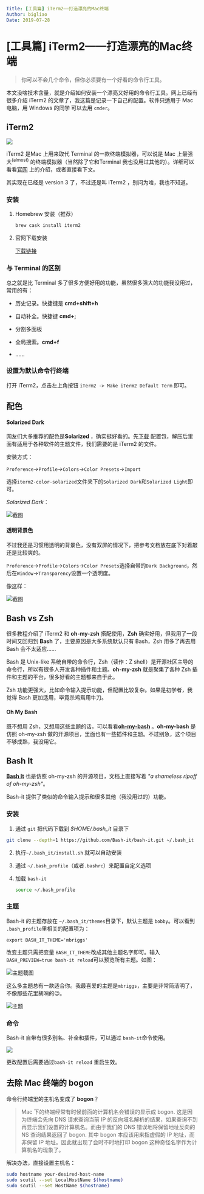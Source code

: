 ```yaml
Title: [工具篇] iTerm2——打造漂亮的Mac终端
Author: bigliao
Date: 2019-07-28
```
# [工具篇] iTerm2——打造漂亮的Mac终端

> 你可以不会几个命令，但你必须要有一个好看的命令行工具。

本文没啥技术含量，就是介绍如何安装一个漂亮又好用的命令行工具。网上已经有很多介绍 iTerm2 的文章了，我这篇是记录一下自己的配置。软件只适用于 Mac 电脑，用 Windows 的同学 可以去用 `cmder`。

## iTerm2 

![](http://ww2.sinaimg.cn/large/006tNc79gy1g5enmxwfe1j318g0hcmy6.jpg)

iTerm2   是Mac 上用来取代 Terminal 的一款终端模拟器，可以说是 Mac 上最强大<sup>(almost)</sup> 的终端模拟器（当然除了它和Terminal 我也没用过其他的）。详细可以看看[官网](https://www.iterm2.com/index) 上的介绍，或者直接看下文。

其实现在已经是 version 3 了，不过还是叫 iTerm2 ，别问为啥，我也不知道。

### 安装

1. Homebrew 安装（推荐）

   ```bash
   brew cask install iterm2
   ```

2. 官网下载安装

   [下载链接](https://iterm2.com/downloads/stable/latest) 

### 与 Terminal 的区别

总之就是比 Terminal 多了很多方便好用的功能，虽然很多强大的功能我没用过，常用的有：

- 历史记录。快捷键是 **cmd+shift+h** 
- 自动补全。快捷键 **cmd+;**
- 分割多面板
- 全局搜索。**cmd+f**

- …...

### 设置为默认命令行终端

打开 iTerm2，点击左上角按钮 `iTerm2 -> Make iTerm2 Default Term` 即可。

## 配色

#### Solarized Dark

网友们大多推荐的配色是**Solarized** ，确实挺好看的。先[下载](http://ethanschoonover.com/solarized/files/solarized.zip) 配置包，解压后里面有适用于各种软件的主题文件，我们需要的是 iTerm2 的文件。

安装方式：

`Proference`->`Profile`->`Colors`->`Color Presets`->`Import`

选择`iterm2-color-solarized`文件夹下的`Solarized Dark`和`Solarized Light`即可。

*Solarized Dark*：

![截图](http://ww4.sinaimg.cn/large/006tNc79gy1g5gqk7fablj310a0u0gtw.jpg)

#### 透明背景色

不过我还是习惯用透明的背景色，没有双屏的情况下，把参考文档放在底下对着敲还是比较爽的。

`Proference`->`Profile`->`Colors`->`Color Presets`选择自带的`Dark Background`，然后在`Window`->`Transparency`设置一个透明度。

像这样：

![截图](http://ww1.sinaimg.cn/large/006tNc79gy1g5gqkio6f9j30zs0sa7bt.jpg)

## Bash vs Zsh

很多教程介绍了 iTerm2 和 **oh-my-zsh** 搭配使用，**Zsh** 确实好用，但我用了一段时间又回归到 **Bash** 了，主要原因是大多系统默认只有 Bash，Zsh 用多了再去用 Bash 会不太适应…...

Bash 是 Unix-like 系统自带的命令行，Zsh（读作：Z shell）是开源社区主导的命令行，所以有很多人开发各种插件和主题。**oh-my-zsh** 就是聚集了各种 Zsh 插件和主题的平台，很多好看的主题都来自于此。

Zsh 功能更强大，比如命令输入提示功能，但配置比较复杂。如果是初学者，我觉得 Bash 更加适用，毕竟杀鸡焉用牛刀。

#### Oh My Bash

既不想用 Zsh，又想用这些主题的话，可以看看[**oh-my-bash**](https://github.com/ohmybash/oh-my-bash) 。**oh-my-bash** 是仿照 oh-my-zsh 做的开源项目，里面也有一些插件和主题。不过别急，这个项目不够成熟，我没用它。

## Bash It

[**Bash It**](https://github.com/Bash-it/bash-it) 也是仿照 oh-my-zsh 的开源项目，文档上直接写着 *"a shameless ripoff of oh-my-zsh"*。

Bash-it 提供了类似的命令输入提示和很多其他（我没用过的）功能。

### 安装

1. 通过 `git` 把代码下载到 *$HOME/.bash_it* 目录下

```bash
git clone --depth=1 https://github.com/Bash-it/bash-it.git ~/.bash_it
```

2. 执行`~/.bash_it/install.sh` 就可以自动安装

3. 通过 `~/.bash_profile`（或者`.bashrc`）来配置自定义选项

4. 加载 `bash-it`

   ```bash
   source ~/.bash_profile
   ```

   

### 主题

Bash-it 的主题存放在 `~/.bash_it/themes`目录下，默认主题是 `bobby`。可以看到 `.bash_profile`里相关的配置项为：

```
export BASH_IT_THEME='mbriggs'
```

改变主题只需把变量 `BASH_IT_THEME`改成其他主题名字即可。输入`BASH_PREVIEW=true bash-it reload`可以预览所有主题。如图：

![主题截图](http://ww4.sinaimg.cn/large/006tNc79gy1g5gqkqrylwj30u0115qj3.jpg)

这么多主题总有一款适合你。我最喜爱的主题是`mbriggs`，主要是非常简洁明了，不像那些花里胡哨的😉。

![主题](http://ww3.sinaimg.cn/large/006tNc79gy1g5gqkyrkrpj310a0u0qad.jpg)

### 命令

Bash-it 自带有很多别名、补全和插件，可以通过 `bash-it`命令使用。

![](http://ww3.sinaimg.cn/large/006tNc79gy1g5gqkzqf3oj30u0115qj3.jpg)

更改配置后需要通过`bash-it reload` 重启生效。

## 去除 Mac 终端的 bogon

命令行终端里的主机名变成了 **bogon**？

> Mac 下的终端经常有时候前面的计算机名会错误的显示成 bogon. 这是因为终端会先向 DNS 请求查询当前 IP 的反向域名解析的结果，如果查询不到再显示我们设置的计算机名。而由于我们的 DNS 错误地将保留地址反向的 NS 查询结果返回了 bogon. 其中 bogon 本应该用来指虚假的 IP 地址，而非保留 IP 地址。因此就出现了会时不时地打印 bogon 这种奇怪名字作为计算机名的现象了。

解决办法，直接设置主机名：

```bash
sudo hostname your-desired-host-name
sudo scutil --set LocalHostName $(hostname)
sudo scutil --set HostName $(hostname)
```
